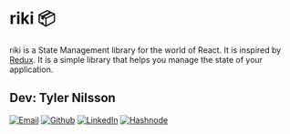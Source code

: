 # riki 📦

riki is a State Management library for the world of React. It is inspired by [Redux](https://redux.js.org/). It is a simple library that helps you manage the state of your application.

## **Dev: Tyler Nilsson**

[![Email](https://img.shields.io/badge/Email-tylerdev719-%23D44638?logo=microsoft)](mailto:tyler.engineer@hotmail.com)
[![Github](https://img.shields.io/badge/GitHub-tylerdev719-%23000?logo=github)](https://github.com/tylerdev719)
[![LinkedIn](https://img.shields.io/badge/LinkedIn-tylerdev719-%230077B5?logo=linkedin)](https://www.linkedin.com/in/tyler.engineer/)
[![Hashnode](https://img.shields.io/badge/Hashnode-tyjani.com-%23000000?logo=hashnode)](https://tyjani.com)
